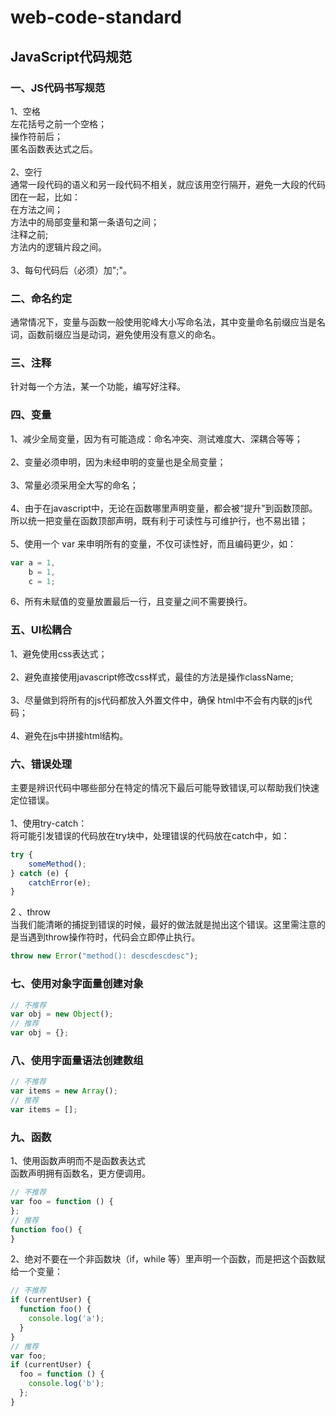 # web-code-standard
## JavaScript代码规范

### 一、JS代码书写规范
1、空格<br/>
    左花括号之前一个空格；<br/>
    操作符前后；<br/>
    匿名函数表达式之后。<br/>
<br/>
2、空行<br/>
通常一段代码的语义和另一段代码不相关，就应该用空行隔开，避免一大段的代码团在一起，比如：<br/>
    在方法之间；<br/>
    方法中的局部变量和第一条语句之间；<br/>
    注释之前;<br/>
    方法内的逻辑片段之间。<br/>
    <br/>
3、每句代码后（必须）加";"。<br/>
### 二、命名约定
通常情况下，变量与函数一般使用驼峰大小写命名法，其中变量命名前缀应当是名词，函数前缀应当是动词，避免使用没有意义的命名。

### 三、注释
针对每一个方法，某一个功能，编写好注释。

### 四、变量
1、减少全局变量，因为有可能造成：命名冲突、测试难度大、深耦合等等；<br/><br/>
2、变量必须申明，因为未经申明的变量也是全局变量；<br/><br/>
3、常量必须采用全大写的命名；<br/><br/>
4、由于在javascript中，无论在函数哪里声明变量，都会被“提升”到函数顶部。所以统一把变量在函数顶部声明，既有利于可读性与可维护行，也不易出错；<br/><br/>
5、使用一个 var 来申明所有的变量，不仅可读性好，而且编码更少，如：<br/>
``` javascript
var a = 1,
    b = 1,
    c = 1;
```
6、所有未赋值的变量放置最后一行，且变量之间不需要换行。<br/>

### 五、UI松耦合
1、避免使用css表达式；<br/><br/>
2、避免直接使用javascript修改css样式，最佳的方法是操作className;<br/><br/>
3、尽量做到将所有的js代码都放入外置文件中，确保
html中不会有内联的js代码；<br/><br/>
4、避免在js中拼接html结构。<br/>

### 六、错误处理
主要是辨识代码中哪些部分在特定的情况下最后可能导致错误,可以帮助我们快速定位错误。<br/><br/>
1、使用try-catch：<br/>
将可能引发错误的代码放在try块中，处理错误的代码放在catch中，如：<br/>
``` javascript
try {
    someMethod();
} catch (e) {
    catchError(e);
}
```
2 、throw<br/>
当我们能清晰的捕捉到错误的时候，最好的做法就是抛出这个错误。这里需注意的是当遇到throw操作符时，代码会立即停止执行。<br/>
``` javascript
throw new Error("method(): descdescdesc");
```

### 七、使用对象字面量创建对象
``` javascript
// 不推荐
var obj = new Object();
// 推荐
var obj = {};
```

### 八、使用字面量语法创建数组
``` javascript
// 不推荐
var items = new Array();
// 推荐
var items = [];
```

### 九、函数
1、使用函数声明而不是函数表达式<br/>
函数声明拥有函数名，更方便调用。
``` javascript
// 不推荐
var foo = function () {
};
// 推荐
function foo() {
}
```
2、绝对不要在一个非函数块（if，while 等）里声明一个函数，而是把这个函数赋给一个变量：<br/>
``` javascript
// 不推荐
if (currentUser) {
  function foo() {
    console.log('a');
  }
}
// 推荐
var foo;
if (currentUser) {
  foo = function () {
    console.log('b');
  };
}
```
